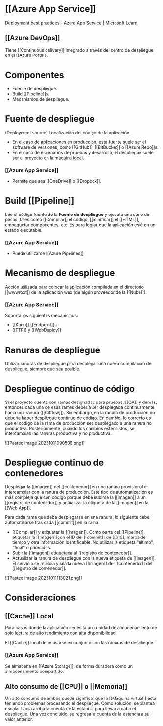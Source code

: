 # [[Azure App Service]]
[Deployment best practices - Azure App Service | Microsoft Learn](https://learn.microsoft.com/en-us/azure/app-service/deploy-best-practices)
## [[Azure DevOps]]
Tiene [[Continuous delivery]] integrado a través del centro de despliegue en el [[Azure Portal]]. 

# Componentes
- Fuente de despliegue.
- Build [[Pipeline]]s.
- Mecanismos de despliegue.

# Fuente de despliegue
(Deployment source)
Localización del código de la aplicación. 
- En el caso de aplicaciones en producción, esta fuente suele ser el software de versiones, como [[GitHub]], [[BitBucket]] o [[Azure Repo]]s. 
- En el caso de escenarios de pruebas y desarrollo, el despliegue suele ser el proyecto en la máquina local. 
### [[Azure App Service]]
- Permite que sea [[OneDrive]] o [[Dropbox]].

# Build [[Pipeline]]
Lee el código fuente de la **Fuente de despliegue** y ejecuta una serie de pasos, tales como [[Compilar]] el código, [[minificar]] el [[HTML]], empaquetar componentes, etc. Es para lograr que la aplicación esté en un estado ejecutable. 

### [[Azure App Service]]
- Puede utilizarse [[Azure Pipelines]]

# Mecanismo de despliegue
Acción utilizada para colocar la aplicación compilada en el directorio [[wwwroot]] de la aplicación web (de algún proveedor de la [[Nube]]).  

### [[Azure App Service]]
Soporta los siguientes mecanismos:
- [[Kudu]] [[Endpoint]]s
- [[FTP]] y [[WebDeploy]]

# Ranuras de despliegue
Utilizar ranuras de despliegue para desplegar una nueva compilación de despliegue, siempre que sea posible. 

# Despliegue continuo de código
Si el proyecto cuenta con ramas designadas para pruebas, [[QA]] y demás, entonces cada una de esas ramas debería ser desplegada continuamente hacia una ranura ([[Gitflow]]). 
Sin embargo, en la ranura de producción no debería haber despliegue continuo de código. En cambio, lo correcto es que el código de la rama de producción sea desplegado a una ranura no productiva. Posteriormente, cuando los cambios estén listos, se intercambian las ranuras productiva y no productiva.

![[Pasted image 20231011090506.png]]

# Despliegue continuo de contenedores
Desplegar la [[imagen]] del [[contenedor]] en una ranura provisional e intercambiar con la ranura de producción. 
Este tipo de automatización es más compleja que con código porque debe subirse la [[imagen]] a un [[registro de contenedor]]  y actualizar la etiqueta de la [[imagen]] en la [[Web App]].

Para cada rama que deba desplegarse en una ranura, lo siguiente debe automatizarse tras cada [[commit]] en la rama:
- [[Compilar]] y etiquetar la [[imagen]]. Como parte del [[Pipeline]], etiquetar la [[imagen]]con el ID del [[commit]] de [[Git]], marca de tiempo y otra información identificable. No utilizar la etiqueta "último", "final" o parecidos. 
- Subir la [[imagen]] etiquetada al [[registro de contenedor]]. 
- Actualizar la ranura de despliegue con la nueva etiqueta de [[imagen]]. El servicio se reinicia y jala la nueva [[imagen]] del [[contenedor]] del [[registro de contenedor]].

![[Pasted image 20231011113021.png]]

# Consideraciones
## [[Cache]] Local
Para casos donde la aplicación necesita una unidad de almacenamiento de solo lectura de alto rendimiento con alta disponibilidad.

El [[Cache]] local debe usarse en conjunto con las ranuras de despliegue.
### [[Azure App Service]]
Se almacena en [[Azure Storage]], de forma duradera como un almacenamiento compartido. 


## Alto consumo de [[CPU]] o [[Memoria]]
Un alto consumo de ambos puede significar que la [[Maquina virtual]] está teniendo problemas procesando el despliegue. Como solución, se plantea escalar hacia arriba la cuenta de la estancia para llevar a cabo el despliegue. Una vez concluido, se regresa la cuenta de la estancia a su valor anterior.

